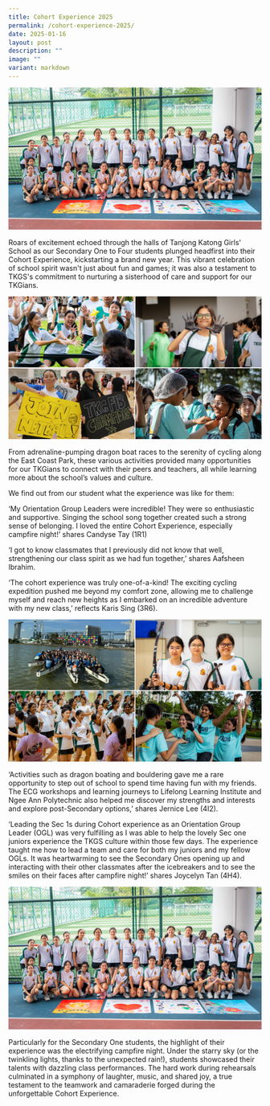 ```yaml
---
title: Cohort Experience 2025
permalink: /cohort-experience-2025/
date: 2025-01-16
layout: post
description: ""
image: ""
variant: markdown
---
```

<img src="/images/Sparkling_Moment/2025/CC_Hero.png">
<p>Roars of excitement echoed through the halls of Tanjong Katong Girls' School as our Secondary One to Four students plunged headfirst into their Cohort Experience, kickstarting a brand new year. This vibrant celebration of school spirit wasn't just about fun and games; it was also a testament to TKGS's commitment to nurturing a sisterhood of care and support for our TKGians.</p>

<img src="/images/Sparkling_Moment/2025/CC_1.png">

<p>From adrenaline-pumping dragon boat races to the serenity of cycling along the East Coast Park, these various activities provided many opportunities for our TKGians to connect with their peers and teachers, all while learning more about the school’s values and culture.</p>

<p>We find out from our student what the experience was like for them:</p>

<p>‘My Orientation Group Leaders were incredible! They were so enthusiastic and supportive. Singing the school song together created such a strong sense of belonging. I loved the entire Cohort Experience, especially campfire night!’ shares Candyse Tay (1R1)</p>

<p>‘I got to know classmates that I previously did not know that well, strengthening our class spirit as we had fun together,’ shares Aafsheen Ibrahim. </p>

<p>‘The cohort experience was truly one-of-a-kind! The exciting cycling expedition pushed me beyond my comfort zone, allowing me to challenge myself and reach new heights as I embarked on an incredible adventure with my new class,’ reflects Karis Sing (3R6).</p>

<img src="/images/Sparkling_Moment/2025/CC_2.png">

<p>‘Activities such as dragon boating and bouldering gave me a rare opportunity to step out of school to spend time having fun with my friends. The ECG workshops and learning journeys to Lifelong Learning Institute and Ngee Ann Polytechnic also helped me discover my strengths and interests and explore post-Secondary options,’ shares Jernice Lee (4I2). </p>

<p>‘Leading the Sec 1s during Cohort experience as an Orientation Group Leader (OGL) was very fulfilling as I was able to help the lovely Sec one juniors experience the TKGS culture within those few days. The experience taught me how to lead a team and care for both my juniors and my fellow OGLs. It was heartwarming to see the Secondary Ones opening up and interacting with their other classmates after the icebreakers and to see the smiles on their faces after campfire night!’ shares Joycelyn Tan (4H4). </p>

<img src="/images/Sparkling_Moment/2025/CC_Hero.png">

<p>Particularly for the Secondary One students, the highlight of their experience was the electrifying campfire night. Under the starry sky (or the twinkling lights, thanks to the unexpected rain!), students showcased their talents with dazzling class performances. The hard work during rehearsals culminated in a symphony of laughter, music, and shared joy, a true testament to the teamwork and camaraderie forged during the unforgettable Cohort Experience.</p>